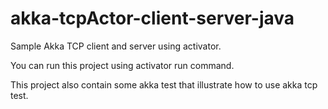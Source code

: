 akka-tcpActor-client-server-java
========================

Sample Akka TCP client and server using activator.

You can run this project using activator run command.

This project also contain some akka test that illustrate how to use akka tcp test.
